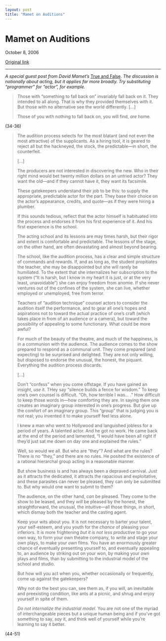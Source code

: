 ```yaml
---
layout: post
title: "Mamet on Auditions"
---
```

Mamet on Auditions
==================

October 8, 2006

[Original link](http://www.aaronsw.com/weblog/mametacting)

* * * * *

*A special guest post from David Mamet’s* [True and
False](http://books.theinfo.org/go/0679772642). *The discussion is
notionally about acting, but it applies far more broadly. Try
substituting “programmer” for “actor”, for example.*

> Those with “something to fall back on” invariably fall back on it.
> They intended to all along. That is why they provided themselves with
> it. But those with no alternative see the world differently. […]
>
> Those of you with nothing to fall back on, you will find, *are* home.

(34-36)

> The audition process selects for the most blatant (and not even the
> most attractive) of the supplicants. As a hiring tool, it is geared to
> reject all but the hackneyed, the stock, the predictable—in short, the
> counterfeit.
>
> […]
>
> The producers are not interested in discovering the new. Who in their
> right mind would bet twenty million dollars on an untried actor? They
> want the old—and if they cannot have it, they want its facsimile.
>
> These gatekeepers understand their job to be this: to supply the
> appropriate, predictable actor for the part. They base their choice on
> the actor’s appearance, credits, and quote—as if they were hiring a
> plumber.
>
> If this sounds tedious, reflect that the actor himself is habituated
> into the process and endorses it from his first experience of it. And
> his first experience is the school.
>
> The acting school and its lessons are may times harsh, but their rigor
> and extent is comfortable and predictable. The lessons of the stage,
> on the other hand, are often devastating and almost beyond bearing.
>
> The school, like the audition process, has a clear and simple
> structure of commands and rewards. If, and as long as, the student
> propitiates the teacher, she may be disappointed but she will rarely
> be humiliated. To the extent that she internalizes her subscription to
> the system (“It is harsh, but I know in my heart it is just, or at the
> very least, unavoidable”) she can enjoy freedom from anomie. If she
> never ventures out of the confines of the system, she can live,
> whether employed or unemployed, free from terror.
>
> Teachers of “audition technique” counsel actors to consider the
> audition itself the performance, and to gear all one’s hopes and
> aspirations not to toward the actual practice of one’s craft (which
> takes place in from of an audience or a camera), but toward the
> possibility of appealing to some functionary. What could be more
> awful?
>
> For much of the beauty of the theatre, and much of the happiness, is
> in a communion with the audience. The audience comes to the show
> prepared to respond as a communal unit. They come prepared (and
> expecting) to be surprised and delighted. They are not only willing,
> but disposed to endorse the unusual, the honest, the piquant.
> Everything the audition process discards.
>
> […]
>
> Don’t “confess” when you come offstage. If you have gained an insight,
> *use* it. THey say “silence builds a fence for wisdom.” To keep one’s
> own counsel is difficult. “Oh, how terrible I was… .” How difficult to
> keep those words in—how comforting they are. In saying them one
> creates an imaginary group interested in one’s progress. But give up
> the comfort of an imaginary group. This “group” that is judging you is
> not real; you invented it to make yourself feel less alone.
>
> I knew a man who went to Hollywood and languished jobless for a period
> of years. A talented actor. And he got no work. He came back at the
> end of the period and lamented, “I would have been all right if they’d
> just sat me down on day one and explained the rules.”
>
> Well, so would we all. But who are “they”? And what are the rules?
> There *is* no “they,” and there are no rules. He posited the existence
> of a rational hierarchal group acting in a reasonable manner.
>
> But show business is and has always been a depraved carnival. Just as
> it attracts the dedicated, it attracts the rapacious and exploitative,
> and these parasites can never be pleased, they can only be submitted
> to. But why would one want to submit to them?
>
> The audience, on the other hand, *can* be pleased. They come to the
> show to be leased, and they *will* be pleased by the honest, the
> straightforward, the unusual, the intuitive—all those things, in
> short, which dismay both the teacher and the casting agent.
>
> Keep your wits about you. It is not necessary to barter your talent,
> your self-esteem, and you youth for the *chance* of pleasing your
> inferiors. It is more frightening *but it is not less productive* to
> go your own way, to form your own theatre company, to write and stage
> your *own* plays, to make your *own* films. You have an enormously
> greater chance of eventually presenting yourself to, and eventually
> appealing to, an audience by striking out on your won, by making your
> *own* plays and films, than by submitting to the industrial model of
> the school and studio.
>
> But how will you act when you, whether occasionally or frequently,
> come up against the gatekeepers?
>
> Why not do the best you can, see them as, if you will, an inevitable
> and preexisting condition, like ants at a picnic, and shrug and enjoy
> yourself in spite of them.
>
> *Do not internalize the industrial model.* You are not one of the
> myriad of interchangeable pieces but a unique human being and if
> you’ve got something to say, *say* it, and think well of yourself
> while you’re learning to say it better.

(44-51)
